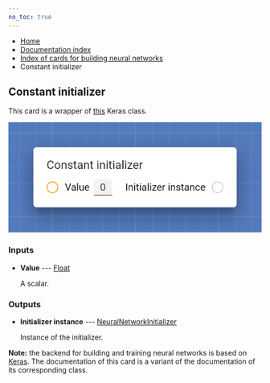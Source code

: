 ```yaml
---
no_toc: true
---
```


<ul class="breadcrumb">
    <li><a href="">Home</a></li>
    <li><a href="documentation">Documentation index</a></li>
    <li><a href="neural_network_cards/">Index of cards for building neural networks</a></li>
    <li>Constant initializer</li>
</ul>

## Constant initializer

This card is a wrapper of [this](https://keras.io/api/layers/initializers/#constant-class) Keras class.

!["Constant initializer" card](assets/img/neural_network_cards/initializer_Constant.png)


### Inputs


* **Value** --- [Float](types/Float)

  A scalar.





### Outputs


* **Initializer instance** --- [NeuralNetworkInitializer](types/NeuralNetworkInitializer)

  Instance of the initializer.






**Note:** the backend for building and training neural networks is based on [Keras](https://keras.io/). The documentation of this card is a variant of the documentation of its corresponding class.